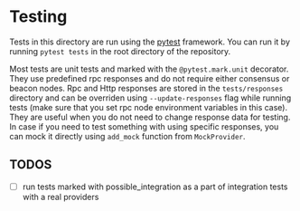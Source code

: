 # Testing

Tests in this directory are run using the [pytest](https://docs.pytest.org/en/latest/) framework.
You can run it by running `pytest tests` in the root directory of the repository.

Most tests are unit tests and marked with the `@pytest.mark.unit` decorator.
They use predefined rpc responses and do not require either consensus or beacon nodes.
Rpc and Http responses are stored in the `tests/responses` directory 
and can be overriden using `--update-responses` flag while running tests (make sure that you set rpc node environment variables in this case).
They are useful when you do not need to change response data for testing.
In case if you need to test something with using specific responses, you can mock it directly using `add_mock` function from `MockProvider`.


## TODOS
- [ ] run tests marked with possible_integration as a part of integration tests with a real providers
